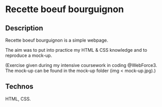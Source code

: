 # Recette boeuf bourguignon

## Description
Recette boeuf bourguignon is a simple webpage.

The aim was to put into practice my HTML & CSS knowledge and to reproduce a mock-up.

(Exercise given during my intensive coursework in coding @WebForce3. The mock-up can be found in the mock-up folder (img < mock-up.jpg).)

## Technos
HTML, CSS.